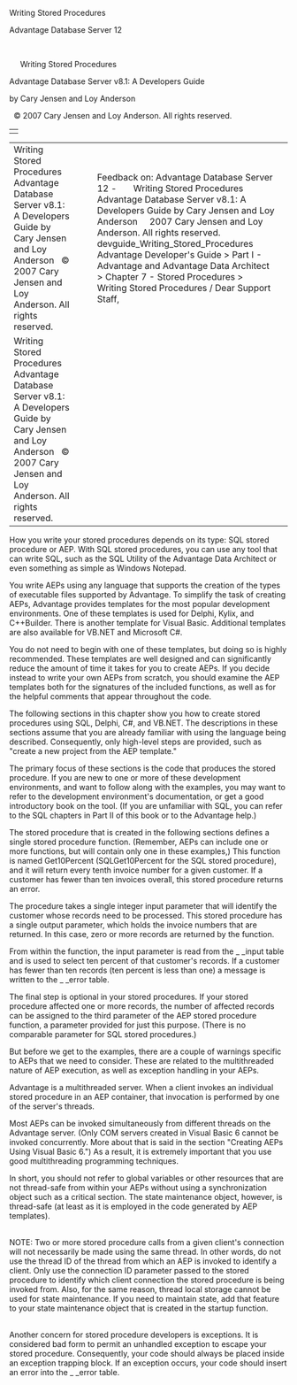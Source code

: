 Writing Stored Procedures




Advantage Database Server 12  

 

     Writing Stored Procedures

Advantage Database Server v8.1: A Developers Guide

by Cary Jensen and Loy Anderson

  © 2007 Cary Jensen and Loy Anderson. All rights reserved.

|  |
| --- |
|  |

|  |  |  |  |  |
| --- | --- | --- | --- | --- |
| Writing Stored Procedures  Advantage Database Server v8.1: A Developers Guide  by Cary Jensen and Loy Anderson    © 2007 Cary Jensen and Loy Anderson. All rights reserved. |  |  | Feedback on: Advantage Database Server 12 -       Writing Stored Procedures Advantage Database Server v8.1: A Developers Guide by Cary Jensen and Loy Anderson     2007 Cary Jensen and Loy Anderson. All rights reserved. devguide\_Writing\_Stored\_Procedures Advantage Developer's Guide > Part I - Advantage and Advantage Data Architect > Chapter 7 - Stored Procedures > Writing Stored Procedures / Dear Support Staff, |  |
| Writing Stored Procedures  Advantage Database Server v8.1: A Developers Guide  by Cary Jensen and Loy Anderson    © 2007 Cary Jensen and Loy Anderson. All rights reserved. |  |  |  |  |

How you write your stored procedures depends on its type: SQL stored procedure or AEP. With SQL stored procedures, you can use any tool that can write SQL, such as the SQL Utility of the Advantage Data Architect or even something as simple as Windows Notepad.

You write AEPs using any language that supports the creation of the types of executable files supported by Advantage. To simplify the task of creating AEPs, Advantage provides templates for the most popular development environments. One of these templates is used for Delphi, Kylix, and C++Builder. There is another template for Visual Basic. Additional templates are also available for VB.NET and Microsoft C#.

You do not need to begin with one of these templates, but doing so is highly recommended. These templates are well designed and can significantly reduce the amount of time it takes for you to create AEPs. If you decide instead to write your own AEPs from scratch, you should examine the AEP templates both for the signatures of the included functions, as well as for the helpful comments that appear throughout the code.

The following sections in this chapter show you how to create stored procedures using SQL, Delphi, C#, and VB.NET. The descriptions in these sections assume that you are already familiar with using the language being described. Consequently, only high-level steps are provided, such as "create a new project from the AEP template."

The primary focus of these sections is the code that produces the stored procedure. If you are new to one or more of these development environments, and want to follow along with the examples, you may want to refer to the development environment's documentation, or get a good introductory book on the tool. (If you are unfamiliar with SQL, you can refer to the SQL chapters in Part II of this book or to the Advantage help.)

The stored procedure that is created in the following sections defines a single stored procedure function. (Remember, AEPs can include one or more functions, but will contain only one in these examples,) This function is named Get10Percent (SQLGet10Percent for the SQL stored procedure), and it will return every tenth invoice number for a given customer. If a customer has fewer than ten invoices overall, this stored procedure returns an error.

The procedure takes a single integer input parameter that will identify the customer whose records need to be processed. This stored procedure has a single output parameter, which holds the invoice numbers that are returned. In this case, zero or more records are returned by the function.

From within the function, the input parameter is read from the \_ \_input table and is used to select ten percent of that customer's records. If a customer has fewer than ten records (ten percent is less than one) a message is written to the \_ \_error table.

The final step is optional in your stored procedures. If your stored procedure affected one or more records, the number of affected records can be assigned to the third parameter of the AEP stored procedure function, a parameter provided for just this purpose. (There is no comparable parameter for SQL stored procedures.)

But before we get to the examples, there are a couple of warnings specific to AEPs that we need to consider. These are related to the multithreaded nature of AEP execution, as well as exception handling in your AEPs.

Advantage is a multithreaded server. When a client invokes an individual stored procedure in an AEP container, that invocation is performed by one of the server's threads.

Most AEPs can be invoked simultaneously from different threads on the Advantage server. (Only COM servers created in Visual Basic 6 cannot be invoked concurrently. More about that is said in the section "Creating AEPs Using Visual Basic 6.") As a result, it is extremely important that you use good multithreading programming techniques.

In short, you should not refer to global variables or other resources that are not thread-safe from within your AEPs without using a synchronization object such as a critical section. The state maintenance object, however, is thread-safe (at least as it is employed in the code generated by AEP templates).

   
NOTE: Two or more stored procedure calls from a given client's connection will not necessarily be made using the same thread. In other words, do not use the thread ID of the thread from which an AEP is invoked to identify a client. Only use the connection ID parameter passed to the stored procedure to identify which client connection the stored procedure is being invoked from. Also, for the same reason, thread local storage cannot be used for state maintenance. If you need to maintain state, add that feature to your state maintenance object that is created in the startup function.  
 

Another concern for stored procedure developers is exceptions. It is considered bad form to permit an unhandled exception to escape your stored procedure. Consequently, your code should always be placed inside an exception trapping block. If an exception occurs, your code should insert an error into the \_ \_error table.
